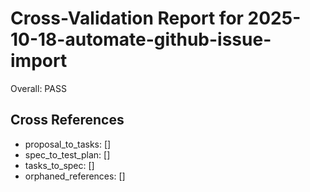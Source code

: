 # Cross-Validation Report for 2025-10-18-automate-github-issue-import

Overall: PASS


## Cross References

- proposal_to_tasks: []
- spec_to_test_plan: []
- tasks_to_spec: []
- orphaned_references: []
